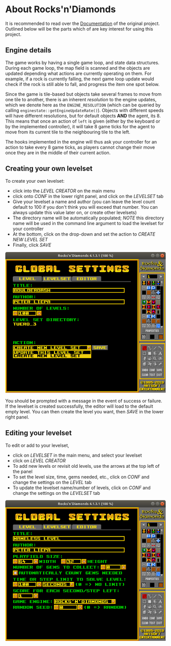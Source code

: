 
# About Rocks'n'Diamonds

It is recommended to read over the [Documentation](https://www.artsoft.org/rocksndiamonds/docs/) of the original project. Outlined below will be the parts which of are key interest for using this project.


## Engine details
The game works by having a single game loop, and state data structures. During each game loop, the map field is scanned and the objects are updated depending what actions are currently operating on them. For example, if a rock is currently falling, the next game loop update would check if the rock is still able to fall, and progress the item one spot below.

Since the game is tile-based but objects take several frames to move from one tile to another, there is an inherent *resolution* to the engine updates, which we denote here as the `ENGINE_RESOLUTION` (which can be queried by calling `enginestate::getEngineUpdateRate()`). Objects with different speeds will have different resolutions, but for default objects **AND** the agent, its 8. This means that once an action of `left` is given (either by the keyboard or by the implemented controller), it will take 8 game ticks for the agent to move from its current tile to the neighbouring tile to the left.

The hooks implemented in the engine will thus ask your controller for an action to take every 8 game ticks, as players cannot change their move once they are in the middle of their current action.

## Creating your own levelset
To create your own levelset:
- click into the *LEVEL CREATOR* on the main menu
- click onto *CONF* in the lower right panel, and click on the *LEVELSET* tab
- Give your levelset a name and author (you can leave the level count default to 100 if you don't think you will exceed that number. You can always update this value later on, or create other levelsets)
- The directory name will be automatically populated; *NOTE* this directory name will be used in the command line argument to load the levelset for your controller
- At the bottom, click on the drop-down and set the action to *CREATE NEW LEVEL SET*
- Finally, click *SAVE*

![](media/rnd_levelset.png)

You should be prompted with a message in the event of success or failure. If the levelset is created successfully, the editor will load to the default empty level. You can then create the level you want, then *SAVE* in the lower right panel.

## Editing your levelset
To edit or add to your levelset, 
- click on *LEVELSET* in the main menu, and select your levelset
- click on *LEVEL CREATOR*
- To add new levels or revisit old levels, use the arrows at the top left of the panel
- To set the level size, time, gems needed, etc., click on *CONF* and change the settings on the *LEVEL* tab
- To update the levelset name/number of levels, click on *CONF* and change the settings on the *LEVELSET* tab 

![](media/rnd_level.png)
